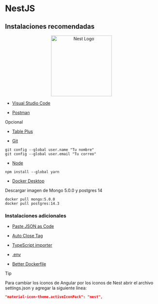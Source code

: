 # NestJS

## Instalaciones recomendadas

<p align="center">
  <a href="http://nestjs.com/" target="blank"><img src="https://nestjs.com/img/logo-small.svg" width="200" alt="Nest Logo" /></a>
</p>

- [Visual Studio Code](https://code.visualstudio.com/)

- [Postman](https://www.postman.com/downloads/)

Opcional

- [Table Plus](https://tableplus.com/)

- [Git](https://git-scm.com/)

```
git config --global user.name "Tu nombre"
git config --global user.email "Tu correo"
```

- [Node](https://nodejs.org/es/)

```opcional - Yarn
npm install --global yarn
```

- [Docker Desktop](https://www.docker.com/get-started)

Descargar imagen de Mongo 5.0.0 y postgres 14

```
docker pull mongo:5.0.0
docker pull postgres:14.3
```

### Instalaciones adicionales

- [Paste JSON as Code](https://marketplace.visualstudio.com/items?itemName=quicktype.quicktype)

- [Auto Close Tag](https://marketplace.visualstudio.com/items?itemName=formulahendry.auto-close-tag)

- [TypeScript importer](https://marketplace.visualstudio.com/items?itemName=pmneo.tsimporter)

- [.env](https://marketplace.visualstudio.com/items?itemName=mikestead.dotenv)

- [Better Dockerfile](https://marketplace.visualstudio.com/items?itemName=jeff-hykin.better-dockerfile-syntax)

> [!TIP]
> Para cambiar los íconos de Angular por los íconos de Nest abrir el archivo settings.json y agregar la siguiente línea:
>
> ```json
> "material-icon-theme.activeIconPack": "nest",
> ```
